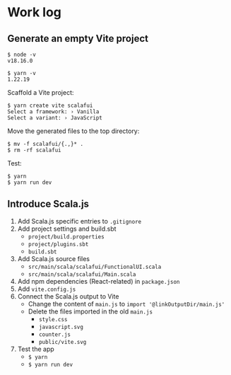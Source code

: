 # Work log

## Generate an empty Vite project

```shell
$ node -v
v18.16.0

$ yarn -v
1.22.19
```

Scaffold a Vite project:
```shell
$ yarn create vite scalafui
Select a framework: › Vanilla
Select a variant: › JavaScript
```

Move the generated files to the top directory:
```shell
$ mv -f scalafui/{.,}* .
$ rm -rf scalafui
```

Test:
```shell
$ yarn
$ yarn run dev
```

## Introduce Scala.js

1. Add Scala.js specific entries to `.gitignore`
2. Add project settings and build.sbt
    * `project/build.properties`
    * `project/plugins.sbt`
    * `build.sbt`
3. Add Scala.js source files
    * `src/main/scala/scalafui/FunctionalUI.scala`
    * `src/main/scala/scalafui/Main.scala`
4. Add npm dependencies (React-related) in `package.json`
5. Add `vite.config.js`
6. Connect the Scala.js output to Vite
    * Change the content of `main.js` to `import '@linkOutputDir/main.js'`
    * Delete the files imported in the old `main.js`
        * `style.css`
        * `javascript.svg`
        * `counter.js`
        * `public/vite.svg`
7. Test the app
    * `$ yarn`
    * `$ yarn run dev`

